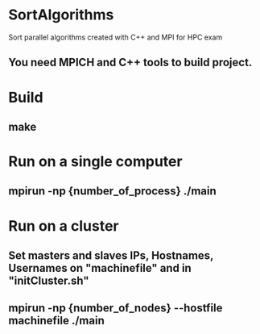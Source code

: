 # SortAlgorithms
Sort parallel algorithms created with C++ and MPI for HPC exam

## You need MPICH and C++ tools to build project.

# Build
## make

# Run on a single computer
## mpirun -np {number_of_process} ./main

# Run on a cluster
## Set masters and slaves IPs, Hostnames, Usernames on "machinefile" and in "initCluster.sh"
## mpirun -np {number_of_nodes} --hostfile machinefile ./main 
